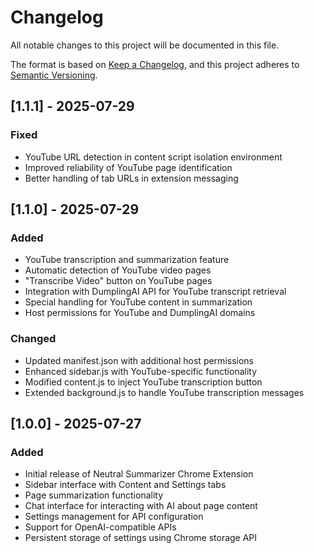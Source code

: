 # Changelog

All notable changes to this project will be documented in this file.

The format is based on [Keep a Changelog](https://keepachangelog.com/en/1.0.0/),
and this project adheres to [Semantic Versioning](https://semver.org/spec/v2.0.0.html).

## [1.1.1] - 2025-07-29

### Fixed

- YouTube URL detection in content script isolation environment
- Improved reliability of YouTube page identification
- Better handling of tab URLs in extension messaging

## [1.1.0] - 2025-07-29

### Added

- YouTube transcription and summarization feature
- Automatic detection of YouTube video pages
- "Transcribe Video" button on YouTube pages
- Integration with DumplingAI API for YouTube transcript retrieval
- Special handling for YouTube content in summarization
- Host permissions for YouTube and DumplingAI domains

### Changed

- Updated manifest.json with additional host permissions
- Enhanced sidebar.js with YouTube-specific functionality
- Modified content.js to inject YouTube transcription button
- Extended background.js to handle YouTube transcription messages

## [1.0.0] - 2025-07-27

### Added

- Initial release of Neutral Summarizer Chrome Extension
- Sidebar interface with Content and Settings tabs
- Page summarization functionality
- Chat interface for interacting with AI about page content
- Settings management for API configuration
- Support for OpenAI-compatible APIs
- Persistent storage of settings using Chrome storage API
